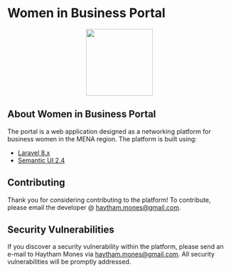 # Women in Business Portal
<p align="center"><img src="https://portal.womeninbusiness-mena.com/images/logo.png" width="150"></p>


## About Women in Business Portal

The portal is a web application designed as a networking platform for business women in the MENA region. The platform is built using:

- [Laravel 8.x](https://laravel.com/docs/8.x)
- [Semantic UI 2.4](https://semantic-ui.com/)


## Contributing

Thank you for considering contributing to the platform! To contribute, please email the developer @ [haytham.mones@gmail.com](mailto:haytham.mones@gmail.com).


## Security Vulnerabilities

If you discover a security vulnerability within the platform, please send an e-mail to Haytham Mones via [haytham.mones@gmail.com](mailto:haytham.mones@gmail.com). All security vulnerabilities will be promptly addressed.
